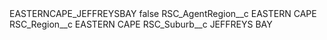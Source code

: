 <?xml version="1.0" encoding="UTF-8"?>
<CustomMetadata xmlns="http://soap.sforce.com/2006/04/metadata" xmlns:xsi="http://www.w3.org/2001/XMLSchema-instance" xmlns:xsd="http://www.w3.org/2001/XMLSchema">
    <label>EASTERNCAPE_JEFFREYSBAY</label>
    <protected>false</protected>
    <values>
        <field>RSC_AgentRegion__c</field>
        <value xsi:type="xsd:string">EASTERN CAPE</value>
    </values>
    <values>
        <field>RSC_Region__c</field>
        <value xsi:type="xsd:string">EASTERN CAPE</value>
    </values>
    <values>
        <field>RSC_Suburb__c</field>
        <value xsi:type="xsd:string">JEFFREYS BAY</value>
    </values>
</CustomMetadata>
